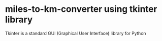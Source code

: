 # miles-to-km-converter using tkinter library
Tkinter is a standard GUI (Graphical User Interface) library for Python
